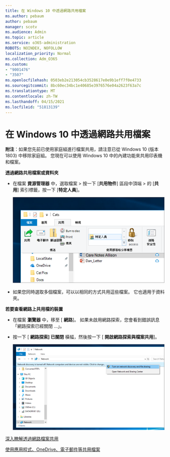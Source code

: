 ```yaml
---
title: 在 Windows 10 中透過網路共用檔案
ms.author: pebaum
author: pebaum
manager: scotv
ms.audience: Admin
ms.topic: article
ms.service: o365-administration
ROBOTS: NOINDEX, NOFOLLOW
localization_priority: Normal
ms.collection: Adm_O365
ms.custom:
- "9001476"
- "3507"
ms.openlocfilehash: 0503eb2e213054cb3528617e0e9b1eff7f0e4733
ms.sourcegitcommit: 8bc60ec34bc1e40685e3976576e04a2623f63a7c
ms.translationtype: MT
ms.contentlocale: zh-TW
ms.lasthandoff: 04/15/2021
ms.locfileid: "51813139"
---
```

# <a name="file-sharing-over-a-network-in-windows-10"></a>在 Windows 10 中透過網路共用檔案

**附注**：如果您先前已使用家庭組進行檔案共用，請注意已從 Windows 10 (版本 1803) 中移除家庭組。 您現在可以使用 Windows 10 中的內建功能來共用印表機和檔案。

**透過網路共用檔案或資料夾**

- 在檔案 **資源管理器** 中，選取檔案 > 按一下 [**共用物件**] 區段中頂端 > 的 [**共用**] 索引標籤，按一下 [**特定人員**]。

    ![與特定人員共用檔案。](media/share-with-specific-people.png)
          
- 如果您同時選取多個檔案，可以以相同的方式共用這些檔案。 它也適用于資料夾。

**若要查看網路上共用檔的裝置**

- 在檔案 **瀏覽器** 中，移至 [ **網路**]。 如果未啟用網路探索，您會看到錯誤訊息「網路探索已經關閉 ...」。

- 按一下 [ **網路探索] 已關閉** 橫幅，然後按一下 [ **開啟網路探索與檔案共用**]。

    ![開啟網路探索和檔案共用。](media/turn-on-network-discovery.png)

[深入瞭解透過網路檔案共用](https://support.microsoft.com/help/4092694/windows-10-file-sharing-over-a-network)

[使用應用程式、OneDrive、電子郵件等共用檔案](https://support.microsoft.com/help/4027674/windows-10-share-files-in-file-explorer)
